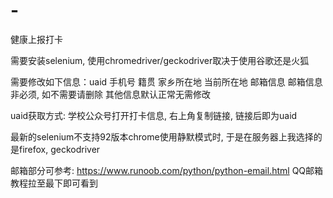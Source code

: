 # -
健康上报打卡

需要安装selenium, 使用chromedriver/geckodriver取决于使用谷歌还是火狐

需要修改如下信息：uaid 手机号 籍贯 家乡所在地 当前所在地 邮箱信息
邮箱信息非必须, 如不需要请删除
其他信息默认正常无需修改

uaid获取方式: 学校公众号打开打卡信息, 右上角复制链接, 链接后即为uaid

最新的selenium不支持92版本chrome使用静默模式时, 于是在服务器上我选择的是firefox, geckodriver

邮箱部分可参考: https://www.runoob.com/python/python-email.html
QQ邮箱教程拉至最下即可看到
